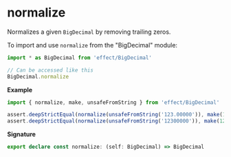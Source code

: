 # normalize

Normalizes a given `BigDecimal` by removing trailing zeros.

To import and use `normalize` from the "BigDecimal" module:

```ts
import * as BigDecimal from 'effect/BigDecimal'

// Can be accessed like this
BigDecimal.normalize
```

**Example**

```ts
import { normalize, make, unsafeFromString } from 'effect/BigDecimal'

assert.deepStrictEqual(normalize(unsafeFromString('123.00000')), make(123n, 0))
assert.deepStrictEqual(normalize(unsafeFromString('12300000')), make(123n, -5))
```

**Signature**

```ts
export declare const normalize: (self: BigDecimal) => BigDecimal
```
